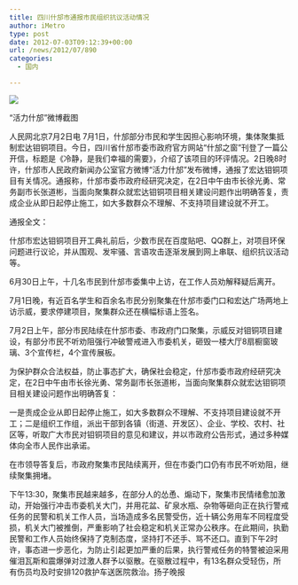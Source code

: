 ```yaml
---
title: 四川什邡市通报市民组织抗议活动情况
author: iMetro
type: post
date: 2012-07-03T09:12:39+00:00
url: /news/2012/07/890
categories:
  - 国内

---
```

![][1]

“活力什邡”微博截图

人民网北京7月2日电 7月1日，什邡部分市民和学生因担心影响环境，集体聚集抵制宏达钼铜项目。今日，四川省什邡市委市政府官方网站“什邡之窗”刊登了一篇公开信，标题是《冷静，是我们幸福的需要》，介绍了该项目的环评情况。2日晚8时许，什邡市人民政府新闻办公室官方微博“活力什邡”发布微博，通报了宏达钼铜项目有关情况。通报称，什邡市委市政府经研究决定，在2日中午由市长徐光勇、常务副市长张道彬，当面向聚集群众就宏达钼铜项目相关建设问题作出明确答复，责成企业从即日起停止施工，如大多数群众不理解、不支持项目建设就不开工。

通报全文：

什邡市宏达钼铜项目开工典礼前后，少数市民在百度贴吧、QQ群上，对项目环保问题进行议论，并从围观、发牢骚、言语攻击逐渐发展到网上串联、组织抗议活动等。

6月30日上午，十几名市民到什邡市委集中上访，在工作人员劝解释疑后离开。

7月1日晚，有近百名学生和百余名市民分别聚集在什邡市委门口和宏达广场两地上访示威，要求停建项目，聚集群众还在横幅标语上签名。

7月2日上午，部分市民陆续在什邡市委、市政府门口聚集，示威反对钼铜项目建设，有部分市民不听劝阻强行冲破警戒进入市委机关，砸毁一楼大厅8扇橱窗玻璃、3个宣传栏，4个宣传展板。

为保护群众合法权益，防止事态扩大，确保社会稳定，什邡市委市政府经研究决定，在2日中午由市长徐光勇、常务副市长张道彬，当面向聚集群众就宏达钼铜项目相关建设问题作出明确答复：

一是责成企业从即日起停止施工，如大多数群众不理解、不支持项目建设就不开工；二是组织工作组，派出干部到各镇（街道、开发区）、企业、学校、农村、社区等，听取广大市民对钼铜项目的意见和建议，并以市政府公告形式，通过多种媒体向全市人民作出承诺。

在市领导答复后，市政府聚集市民陆续离开，但在市委门口仍有市民不听劝阻，继续聚集拥堵。

下午13:30，聚集市民越来越多，在部分人的怂恿、煽动下，聚集市民情绪愈加激动，开始强行冲击市委机关大门，并用花盆、矿泉水瓶、杂物等砸向正在执行警戒任务的民警和机关工作人员，当场造成多名民警受伤，近十辆公务用车不同程度受损，机关大门被推倒，严重影响了社会稳定和机关正常办公秩序。在此期间，执勤民警和工作人员始终保持了克制态度，坚持打不还手、骂不还口。直到下午2时许，事态进一步恶化，为防止引起更加严重的后果，执行警戒任务的特警被迫采用催泪瓦斯和震爆弹对过激人群予以驱散。在驱散过程中，有13名群众受轻伤，所有伤员均及时安排120救护车送医院救治。扬子晚报

 [1]: http://pic.jschina.com.cn/0/13/02/97/13029788_494697.jpg